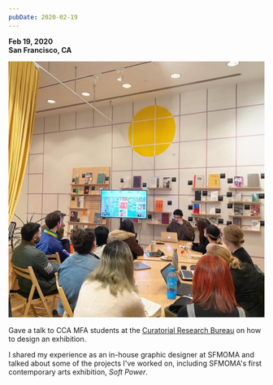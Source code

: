 ```yaml
---
pubDate: 2020-02-19
---
```


**Feb 19, 2020**\
**San Francisco, CA**

![Image of Omar Mohammad giving a talk at the Curatorial Research Bureau](../../../images/timeline/200219.jpg)

Gave a talk to CCA MFA students at the [Curatorial Research Bureau](https://www.curatorialresearchbureau.org/) on how to design an exhibition. 

I shared my experience as an in-house graphic designer at SFMOMA and talked about some of the projects I've worked on, including SFMOMA's first contemporary arts exhibition, *Soft Power*.